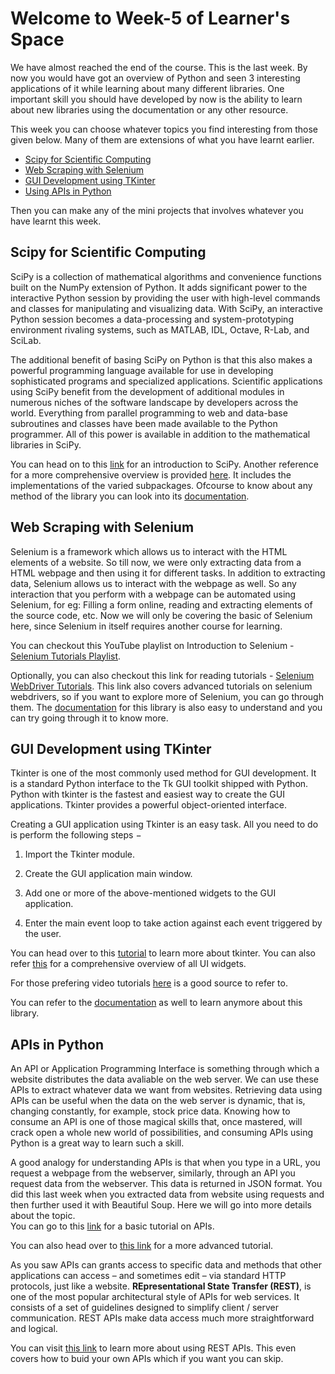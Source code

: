 # Welcome to Week-5 of Learner's Space
We have almost reached the end of the course. This is the last week. By now you would have got an overview of Python and seen 3 interesting applications of it
while learning about many different libraries. One important skill you should have developed by now is the ability to learn about new libraries using the 
documentation or any other resource. 

This week you can choose whatever topics you find interesting from those given below. Many of them are extensions of what you have learnt earlier.

- [Scipy for Scientific Computing](#Scipy-for-Scientific-Computing)
- [Web Scraping with Selenium](#Web-Scraping-with-Selenium)
- [GUI Development using TKinter](#GUI-Development-using-TKinter)
- [Using APIs in Python](#APIs-in-Python)

Then you can make any of the mini projects that involves whatever you have learnt this week.

## Scipy for Scientific Computing

SciPy is a collection of mathematical algorithms and convenience functions built on the NumPy extension of Python. It adds significant power to the interactive Python session by providing the user with high-level commands and classes for manipulating and visualizing data. With SciPy, an interactive Python session becomes a data-processing and system-prototyping environment rivaling systems, such as MATLAB, IDL, Octave, R-Lab, and SciLab.

The additional benefit of basing SciPy on Python is that this also makes a powerful programming language available for use in developing sophisticated programs and specialized applications. Scientific applications using SciPy benefit from the development of additional modules in numerous niches of the software landscape by developers across the world. Everything from parallel programming to web and data-base subroutines and classes have been made available to the Python programmer. All of this power is available in addition to the mathematical libraries in SciPy.

You can head on to this [link](https://www.edureka.co/blog/scipy-tutorial/) for an introduction to SciPy. Another reference for a more comprehensive overview is provided [here](https://www.tutorialspoint.com/scipy/scipy_quick_guide.htm). It includes the implementations of the varied subpackages. Ofcourse to know about any method of the library you can look into its [documentation](https://docs.scipy.org/doc/scipy/reference/).

## Web Scraping with Selenium

Selenium is a framework which allows us to interact with the HTML elements of a website. So till now, we were only extracting data from a HTML webpage and then using it for different tasks. In addition to extracting data, Selenium allows us to interact with the webpage as well. So any interaction that you perform with a webpage can be automated using Selenium, for eg: Filling a form online, reading and extracting elements of the source code, etc. Now we will only be covering the basic of Selenium here, since Selenium in itself requires another course for learning.

You can checkout this YouTube playlist on Introduction to Selenium - [Selenium Tutorials Playlist](https://www.youtube.com/playlist?list=PLzMcBGfZo4-n40rB1XaJ0ak1bemvlqumQ).

Optionally, you can also checkout this link for reading tutorials - [Selenium WebDriver Tutorials](https://www.guru99.com/selenium-tutorial.html). This link also covers advanced tutorials on selenium webdrivers, so if you want to explore more of Selenium, you can go through them.
The [documentation](https://www.selenium.dev/documentation/en/getting_started/) for this library is also easy to understand and you can try going through it to know more.

## GUI Development using TKinter
Tkinter is one of the most commonly used method for GUI development. It is a standard Python interface to the Tk GUI toolkit shipped with Python. Python with tkinter is the fastest and easiest way to create the GUI applications. Tkinter provides a powerful object-oriented interface.

Creating a GUI application using Tkinter is an easy task. All you need to do is perform the following steps −

1. Import the Tkinter module.

2. Create the GUI application main window.

3. Add one or more of the above-mentioned widgets to the GUI application.

4. Enter the main event loop to take action against each event triggered by the user.

You can head over to this [tutorial](https://www.geeksforgeeks.org/python-tkinter-tutorial/) to learn more about tkinter. You can also refer [this](https://www.javatpoint.com/python-tkinter) for a comprehensive overview of all UI widgets.

For those prefering video tutorials [here](https://www.youtube.com/watch?v=VMP1oQOxfM0) is a good source to refer to.

You can refer to the [documentation](https://docs.python.org/3/library/tk.html) as well to learn anymore about this library.

## APIs in Python
An API or Application Programming Interface is something through which a website distributes the data avaliable on the web server. We can use these APIs to extract whatever data we want from websites. Retrieving data using APIs can be useful when the data on the web server is dynamic, that is, changing constantly, for example, stock price data. Knowing how to consume an API is one of those magical skills that, once mastered, will crack open a whole new world of possibilities, and consuming APIs using Python is a great way to learn such a skill.

A good analogy for understanding APIs is that when you type in a URL, you request a webpage from the webserver, similarly, through an API you request data from the webserver. This data is returned in JSON format. You did this last week when you extracted data from website using requests and then further used it with Beautiful Soup. Here we will go into more details about the topic.  
You can go to this [link](https://www.dataquest.io/blog/python-api-tutorial/) for a basic tutorial on APIs.  

You can also head over to [this link](https://realpython.com/python-api/) for a more advanced tutorial.

As you saw APIs can grants access to specific data and methods that other applications can access – and sometimes edit – via standard HTTP protocols, just like a website. **REpresentational State Transfer (REST)**, is one of the most popular architectural style of APIs for web services. It consists of a set of guidelines designed to simplify client / server communication. REST APIs make data access much more straightforward and logical.

You can visit [this link](https://realpython.com/api-integration-in-python/) to learn more about using REST APIs. This even covers how to buid your own APIs which if you want you can skip.

